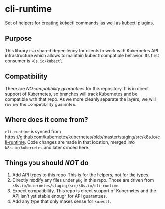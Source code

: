 # cli-runtime

Set of helpers for creating kubectl commands, as well as kubectl plugins.


## Purpose

This library is a shared dependency for clients to work with Kubernetes API infrastructure which allows
to maintain kubectl compatible behavior.  Its first consumer is `k8s.io/kubectl`.


## Compatibility

There are *NO compatibility guarantees* for this repository.  It is in direct support of Kubernetes, so branches
will track Kubernetes and be compatible with that repo.  As we more cleanly separate the layers, we will review the
compatibility guarantee.


## Where does it come from?

`cli-runtime` is synced from https://github.com/kubernetes/kubernetes/blob/master/staging/src/k8s.io/cli-runtime.
Code changes are made in that location, merged into `k8s.io/kubernetes` and later synced here.


## Things you should *NOT* do

 1. Add API types to this repo.  This is for the helpers, not for the types.
 2. Directly modify any files under `pkg` in this repo.  Those are driven from `k8s.io/kubernetes/staging/src/k8s.io/cli-runtime`.
 3. Expect compatibility.  This repo is direct support of Kubernetes and the API isn't yet stable enough for API guarantees.
 4. Add any type that only makes sense for `kubectl`.
